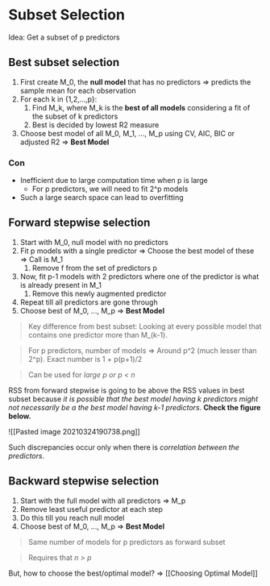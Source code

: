 # Subset Selection

Idea: Get a subset of p predictors

## Best subset selection

1. First create M_0, the **null model** that has no predictors => predicts the sample mean for each observation
2. For each k in {1,2,...,p}:
	1. Find M_k, where M_k is the **best of all models** considering a fit of the subset of k predictors
	2. Best is decided by lowest R2 measure
3. Choose best model of all M_0, M_1, ..., M_p using CV, AIC, BIC or adjusted R2 => **Best Model**

### Con
- Inefficient due to large computation time when p is large
	- For p predictors, we will need to fit 2^p models
- Such a large search space can lead to overfitting

## Forward stepwise selection

1. Start with M_0, null model with no predictors
2. Fit p models with a single predictor => Choose the best model of these => Call is M_1
	1. Remove f from the set of predictors p
3. Now, fit p-1 models with 2 predictors where one of the predictor is what is already present in M_1
	1. Remove this newly augmented predictor
4. Repeat till all predictors are gone through
5. Choose best of M_0, ..., M_p => **Best Model**

> Key difference from best subset: Looking at every possible model that contains one predictor more than M_(k-1).

> For p predictors, number of models => Around p^2 (much lesser than 2^p). Exact number is 1 + p(p+1)/2

> Can be used for *large p or p < n*

RSS from forward stepwise is going to be above the RSS values in best subset because *it is possible that the best model having k predictors might not necessarily be a the best model having k-1 predictors*. **Check the figure below.**

![[Pasted image 20210324190738.png]]

Such discrepancies occur only when there is *correlation between the predictors*.

## Backward stepwise selection

1. Start with the full model with all predictors => M_p
2. Remove least useful predictor at each step
3. Do this till you reach null model
4. Choose best of M_0, ..., M_p => **Best Model**

> Same number of models for p predictors as forward subset

> Requires that *n > p*

But, how to choose the best/optimal model? => [[Choosing Optimal Model]]
